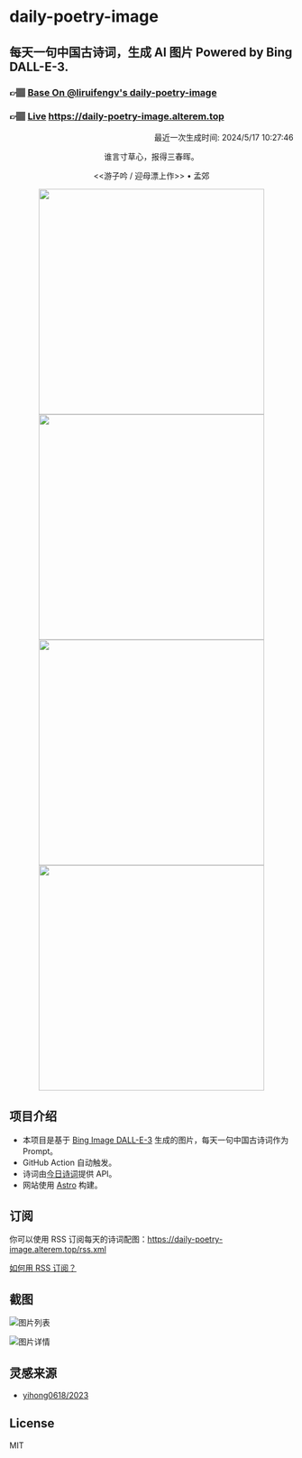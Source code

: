 
# daily-poetry-image

## 每天一句中国古诗词，生成 AI 图片 Powered by Bing DALL-E-3.

### 👉🏽 [Base On @liruifengv's daily-poetry-image](https://github.com/liruifengv/daily-poetry-image)

### 👉🏽 [Live](https://daily-poetry-image.alterem.top/) https://daily-poetry-image.alterem.top

<p align="right">
  最近一次生成时间: 2024/5/17 10:27:46
</p>
<p align="center">
谁言寸草心，报得三春晖。
</p>
<p align="center">
<<游子吟 / 迎母漂上作>> • 孟郊
</p>
<p align="center">
<img src="https://tse3.mm.bing.net/th/id/OIG3.MQe3O9ci36PBz1reSZaO" height="400" width="400" />
<img src="https://tse1.mm.bing.net/th/id/OIG3.d4RBPv3VNmykOmKuKn_r" height="400" width="400" />
<img src="https://tse4.mm.bing.net/th/id/OIG3.myNvr7yM2CCZpWTETGc0" height="400" width="400" />
<img src="https://tse2.mm.bing.net/th/id/OIG3.k_J087rVR2rUX3bGmjW1" height="400" width="400" />
</p>

## 项目介绍

-   本项目是基于 [Bing Image DALL-E-3](https://www.bing.com/images/create) 生成的图片，每天一句中国古诗词作为 Prompt。
-   GitHub Action 自动触发。
-   诗词由[今日诗词](https://www.jinrishici.com/)提供 API。
-   网站使用 [Astro](https://astro.build) 构建。

## 订阅

你可以使用 RSS 订阅每天的诗词配图：https://daily-poetry-image.alterem.top/rss.xml

[如何用 RSS 订阅？](https://zhuanlan.zhihu.com/p/55026716)

## 截图

![图片列表](./screenshots/Snipaste_2023-12-28_21-00-26.png)

![图片详情](./screenshots/Snipaste_2023-12-28_21-00-53.png)

## 灵感来源

-   [yihong0618/2023](https://github.com/yihong0618/2023)

## License

MIT
